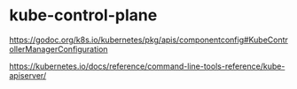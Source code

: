 # kube-control-plane

<https://godoc.org/k8s.io/kubernetes/pkg/apis/componentconfig#KubeControllerManagerConfiguration>

<https://kubernetes.io/docs/reference/command-line-tools-reference/kube-apiserver/>
